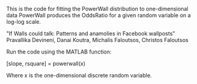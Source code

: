 
This is the code for fitting the PowerWall distribution to one-dimensional data 
PowerWall produces the OddsRatio for a given random variable on a log-log scale. 

"If Walls could talk: Patterns and anamolies in Facebook wallposts" 
Pravallika Devineni, Danai Koutra, Michalis Faloutsos, Christos Faloutsos 

Run the code using the MATLAB function: 

[slope, rsquare] = powerwall(x) 

Where x is the one-dimensional discrete random variable. 
